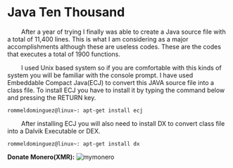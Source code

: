 # Java Ten Thousand

&nbsp;&nbsp;&nbsp;&nbsp;&nbsp;&nbsp;&nbsp;&nbsp;After a year of trying I finally was able to create a Java source file with a total of 11,400 lines. This is what I am considering as a major accomplishments although these are useless codes. These are the codes that executes a total of 1900 functions.

&nbsp;&nbsp;&nbsp;&nbsp;&nbsp;&nbsp;&nbsp;&nbsp;I used Unix based system so if you are comfortable with this kinds of system you will be familiar with the console prompt. I have used Embeddable Compact Java(ECJ) to convert this JAVA source file into a class file. To install ECJ you have to install it by typing the command below and pressing the RETURN key.


`rommeldominguez@linux~: apt-get install ecj`


&nbsp;&nbsp;&nbsp;&nbsp;&nbsp;&nbsp;&nbsp;&nbsp;After installing ECJ you will also need to install DX to convert class file into a Dalvik Executable or DEX.


`rommeldominguez@linux~: apt-get install dx`


**Donate Monero(XMR):**
![mymonero](https://user-images.githubusercontent.com/11310584/202197042-bff8c4fd-e636-4907-a881-0a8c6f9f37e6.png)
